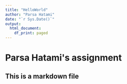 ```yaml
---
title: "HelloWorld"
author: "Parsa Hatami"
date: "`r Sys.Date()`"
output:
  html_document:
    df_print: paged
---
```


# Parsa Hatami's assignment

## This is a markdown file

